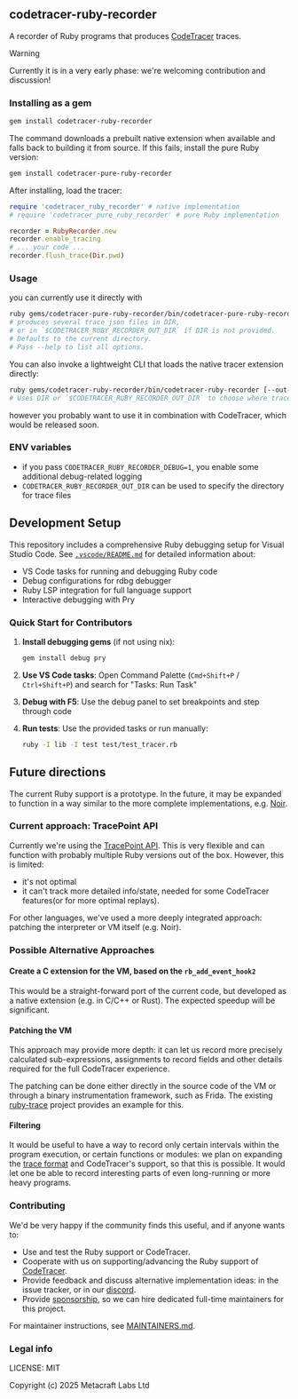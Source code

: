 ## codetracer-ruby-recorder

A recorder of Ruby programs that produces [CodeTracer](https://github.com/metacraft-labs/CodeTracer) traces.

> [!WARNING]
> Currently it is in a very early phase: we're welcoming contribution and discussion!


### Installing as a gem

```bash
gem install codetracer-ruby-recorder
```

The command downloads a prebuilt native extension when available and falls back
to building it from source. If this fails, install the pure Ruby version:

```bash
gem install codetracer-pure-ruby-recorder
```

After installing, load the tracer:

```ruby
require 'codetracer_ruby_recorder' # native implementation
# require 'codetracer_pure_ruby_recorder' # pure Ruby implementation

recorder = RubyRecorder.new
recorder.enable_tracing
# ... your code ...
recorder.flush_trace(Dir.pwd)
```

### Usage

you can currently use it directly with

```bash
ruby gems/codetracer-pure-ruby-recorder/bin/codetracer-pure-ruby-recorder [--out-dir DIR] <path to ruby file>
# produces several trace json files in DIR,
# or in `$CODETRACER_RUBY_RECORDER_OUT_DIR` if DIR is not provided.
# Defaults to the current directory.
# Pass --help to list all options.
```

You can also invoke a lightweight CLI that loads the native tracer extension
directly:

```bash
ruby gems/codetracer-ruby-recorder/bin/codetracer-ruby-recorder [--out-dir DIR] <path to ruby file>
# Uses DIR or `$CODETRACER_RUBY_RECORDER_OUT_DIR` to choose where traces are saved.
```

however you probably want to use it in combination with CodeTracer, which would be released soon.

### ENV variables

* if you pass `CODETRACER_RUBY_RECORDER_DEBUG=1`, you enable some additional debug-related logging
* `CODETRACER_RUBY_RECORDER_OUT_DIR` can be used to specify the directory for trace files

## Development Setup

This repository includes a comprehensive Ruby debugging setup for Visual Studio Code. See [`.vscode/README.md`](.vscode/README.md) for detailed information about:

* VS Code tasks for running and debugging Ruby code
* Debug configurations for rdbg debugger  
* Ruby LSP integration for full language support
* Interactive debugging with Pry

### Quick Start for Contributors

1. **Install debugging gems** (if not using nix):

   ```bash
   gem install debug pry
   ```

2. **Use VS Code tasks**: Open Command Palette (`Cmd+Shift+P` / `Ctrl+Shift+P`) and search for "Tasks: Run Task"

3. **Debug with F5**: Use the debug panel to set breakpoints and step through code

4. **Run tests**: Use the provided tasks or run manually:

   ```bash
   ruby -I lib -I test test/test_tracer.rb
   ```

## Future directions

The current Ruby support is a prototype. In the future, it may be expanded to function in a way similar to the more complete implementations, e.g. [Noir](https://github.com/blocksense-network/noir/tree/blocksense/tooling/tracer).

### Current approach: TracePoint API

Currently we're using the [TracePoint API](https://rubyapi.org/3.4/o/tracepoint).
This is very flexible and can function with probably multiple Ruby versions out of the box.
However, this is limited:

* it's not optimal
* it can't track more detailed info/state, needed for some CodeTracer features(or for more optimal replays).

For other languages, we've used a more deeply integrated approach: patching the interpreter or VM itself (e.g. Noir).

### Possible Alternative Approaches

#### Create a C extension for the VM, based on the `rb_add_event_hook2`

This would be a straight-forward port of the current code, but developed as a native extension (e.g. in C/C++ or Rust). The expected speedup will be significant.

#### Patching the VM

This approach may provide more depth: it can let us record more precisely calculated sub-expressions, assignments to record fields and other details required for the full CodeTracer experience.

The patching can be done either directly in the source code of the VM or through a binary instrumentation framework, such as Frida. The existing [ruby-trace](https://www.nccgroup.com/us/research-blog/tool-update-ruby-trace-a-low-level-tracer-for-ruby/) project provides an example for this.

#### Filtering

It would be useful to have a way to record only certain intervals within the program execution, or certain functions or modules:
we plan on expanding the [trace format](https://github.com/metacraft-labs/runtime_tracing/) and CodeTracer's support, so that this is possible. It would let one be able to record interesting
parts of even long-running or more heavy programs.

### Contributing

We'd be very happy if the community finds this useful, and if anyone wants to:

* Use and test the Ruby support or CodeTracer.
* Cooperate with us on supporting/advancing the Ruby support of [CodeTracer](https://github.com/metacraft-labs/CodeTracer).
* Provide feedback and discuss alternative implementation ideas: in the issue tracker, or in our [discord](https://discord.gg/qSDCAFMP).
* Provide [sponsorship](https://opencollective.com/codetracer), so we can hire dedicated full-time maintainers for this project.

For maintainer instructions, see [MAINTAINERS.md](MAINTAINERS.md).

### Legal info

LICENSE: MIT

Copyright (c) 2025 Metacraft Labs Ltd

